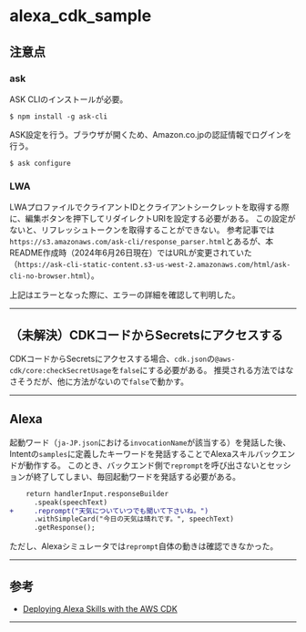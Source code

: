 # alexa_cdk_sample

## 注意点

### ask

ASK CLIのインストールが必要。
```
$ npm install -g ask-cli
```

ASK設定を行う。ブラウザが開くため、Amazon.co.jpの認証情報でログインを行う。
```
$ ask configure
```

### LWA

LWAプロファイルでクライアントIDとクライアントシークレットを取得する際に、編集ボタンを押下してリダイレクトURIを設定する必要がある。
この設定がないと、リフレッシュトークンを取得することができない。
参考記事では `https://s3.amazonaws.com/ask-cli/response_parser.html`とあるが、本README作成時（2024年6月26日現在）ではURLが変更されていた（`https://ask-cli-static-content.s3-us-west-2.amazonaws.com/html/ask-cli-no-browser.html`）。

上記はエラーとなった際に、エラーの詳細を確認して判明した。

---

## （未解決）CDKコードからSecretsにアクセスする

CDKコードからSecretsにアクセスする場合、`cdk.json`の`@aws-cdk/core:checkSecretUsage`を`false`にする必要がある。
推奨される方法ではなさそうだが、他に方法がないので`false`で動かす。

---

## Alexa

起動ワード（`ja-JP.json`における`invocationName`が該当する）を発話した後、Intentの`samples`に定義したキーワードを発話することでAlexaスキルバックエンドが動作する。
このとき、バックエンド側で`reprompt`を呼び出さないとセッションが終了してしまい、毎回起動ワードを発話する必要がある。

```diff
    return handlerInput.responseBuilder
      .speak(speechText)
+     .reprompt("天気についていつでも聞いて下さいね。")
      .withSimpleCard("今日の天気は晴れです。", speechText)
      .getResponse();
```

ただし、Alexaシミュレータでは`reprompt`自体の動きは確認できなかった。

---

## 参考

* [Deploying Alexa Skills with the AWS CDK](https://aws.amazon.com/jp/blogs/devops/deploying-alexa-skills-with-aws-cdk/)

---

